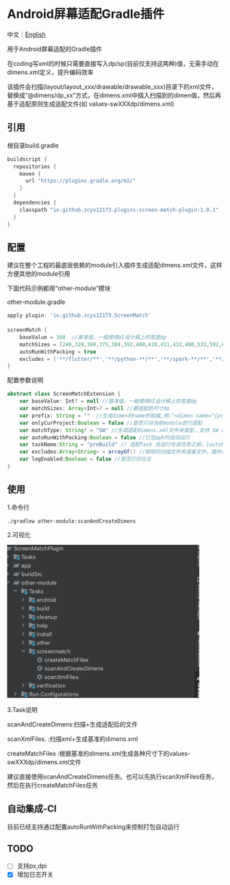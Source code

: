 # Android屏幕适配Gradle插件  

中文｜[English](https://github.com/zcys12173/ScreenMatchPlugin/blob/main/README.md)

用于Android屏幕适配的Gradle插件  

在coding写xml的时候只需要直接写入dp/sp(目前仅支持这两种)值，无需手动在dimens.xml定义，提升编码效率  

该插件会扫描(layout/layout_xxx/drawable/drawable_xxx)目录下的xml文件，替换成“@dimens/dp_xx”方式，在dimens.xml中插入扫描到的dimen值，然后再基于适配原则生成适配文件(如 values-swXXXdp/dimens.xml)

## 引用
根目录build.gradle  

```gradle
buildscript {
  repositories {
    maven {
      url "https://plugins.gradle.org/m2/"
    }
  }
  dependencies {
    classpath "io.github.zcys12173.plugins:screen-match-plugin:1.0.1"
  }
}
```

## 配置
建议在整个工程的最底层依赖的module引入插件生成适配dimens.xml文件，这样方便其他的module引用  

下面代码示例都用“other-module”模块

other-module.gradle
```gradle
apply plugin: 'io.github.zcys12173.ScreenMatch'

screenMatch {
    baseValue = 360  //基准值，一般使用UI设计稿上的宽度dp
    matchSizes = [240,320,360,375,384,392,400,410,411,432,480,533,592,600,640,662,720,768,800,811,820,960,961,1024,1024,1280,1365] //要适配的尺寸dp
    autoRunWithPacking = true
    excludes = ['**/flutter/**','**/python-**/**','**/spark-**/**','**/video_player_android/**','**/webview_flutter_android/**']
}
```  

配置参数说明
```gradle
abstract class ScreenMatchExtension {
    var baseValue: Int? = null //基准值，一般使用UI设计稿上的宽度dp
    var matchSizes: Array<Int>? = null //要适配的尺寸dp
    var prefix: String = ""  //生成dimen的name的前缀,例:"<dimen name="{prefix}{dp/sp}_11">11dp</dimen> ",如果未设置，则默认未"{dp/sp}_11"
    var onlyCurProject:Boolean = false //是否只对当前module进行适配
    var matchType: String? = "SW" //生成适配dimens.xml文件夹类型，支持 SW（屏幕最小宽度）、W（窗口宽度）、H（窗口高度）
    var autoRunWithPacking:Boolean = false //打包apk时自动运行
    var taskName:String = "preBuild" // 适配Task 会运行在该任务之前。[autoRunWithPacking]为true的时候生效。默认preBuld
    var excludes:Array<String> = arrayOf() //排除的扫描文件夹或者文件。插件默认是扫描该工程下的所有的子工程
    var logEnabled:Boolean = false //是否打印日志
}
```  

## 使用

1.命令行  

```shell
./gradlew other-module:scanAndCreateDimens
```

2.可视化  
  
![Image text](https://raw.githubusercontent.com/zcys12173/ScreenMatchPlugin/main/images/task_position.png)  

3.Task说明  

scanAndCreateDimens:扫描+生成适配后的文件  

scanXmlFiles.      :扫描xml+生成基准的dimens.xml  

createMatchFiles   :根据基准的dimens.xml生成各种尺寸下的values-swXXXdp/dimens.xml文件  

建议直接使用scanAndCreateDimens任务。也可以先执行scanXmlFiles任务，然后在执行createMatchFiles任务  


## 自动集成-CI  
目前已经支持通过配置autoRunWithPacking来控制打包自动运行

## TODO

* [ ] 支持px,dpi
* [x] 增加日志开关

